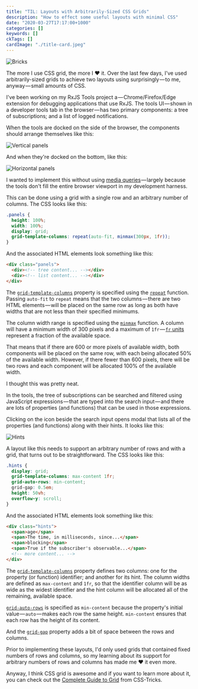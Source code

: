```yaml
---
title: "TIL: Layouts with Arbitrarily-Sized CSS Grids"
description: "How to effect some useful layouts with minimal CSS"
date: "2020-03-27T17:17:00+1000"
categories: []
keywords: []
ckTags: []
cardImage: "./title-card.jpeg"
---
```


![Bricks](title.jpeg "Photo by Jude Beck on Unsplash")

The more I use CSS grid, the more I ❤ it. Over the last few days, I've used arbitrarily-sized grids to achieve two layouts using surprisingly — to me, anyway — small amounts of CSS.

I've been working on my RxJS Tools project a — Chrome/Firefox/Edge extension for debugging applications that use RxJS. The tools UI — shown in a developer tools tab in the browser — has two primary components: a tree of subscriptions; and a list of logged notifications.

When the tools are docked on the side of the browser, the components should arrange themselves like this:

![Vertical panels](vertical-panels-widened.png)

And when they're docked on the bottom, like this:

![Horizontal panels](horizontal-panels-widened.png)

I wanted to implement this without using [media queries](https://developer.mozilla.org/en-US/docs/Web/CSS/Media_Queries/Using_media_queries) — largely because the tools don't fill the entire browser viewport in my development harness.

This can be done using a grid with a single row and an arbitrary number of columns. The CSS looks like this:

```css {4-5}
.panels {
  height: 100%;
  width: 100%;
  display: grid;
  grid-template-columns: repeat(auto-fit, minmax(300px, 1fr));
}
```

And the associated HTML elements look something like this:

```html
<div class="panels">
  <div><!-- tree content... --></div>
  <div><!-- list content... --></div>
</div>
```

The [`grid-template-columns`](https://developer.mozilla.org/en-US/docs/Web/CSS/grid-template-columns) property is specified using the [`repeat`](https://developer.mozilla.org/en-US/docs/Web/CSS/repeat) function. Passing `auto-fit` to `repeat` means that the two columns — there are two HTML elements — will be placed on the same row as long as both have widths that are not less than their specified minimums.

The column width range is specified using the [`minmax`](https://developer.mozilla.org/en-US/docs/Web/CSS/minmax) function. A column will have a minimum width of 300 pixels and a maximum of `1fr` — [`fr` units](https://developer.mozilla.org/en-US/docs/Web/CSS/CSS_Grid_Layout/Basic_Concepts_of_Grid_Layout#The_fr_Unit) represent a fraction of the available space.

That means that if there are 600 or more pixels of available width, both components will be placed on the same row, with each being allocated 50% of the available width. However, if there fewer than 600 pixels, there will be two rows and each component will be allocated 100% of the available width.

I thought this was pretty neat.

In the tools, the tree of subscriptions can be searched and filtered using JavaScript expressions — that are typed into the search input — and there are lots of properties (and functions) that can be used in those expressions.

Clicking on the icon beside the search input opens modal that lists all of the properties (and functions) along with their hints. It looks like this:

![Hints](hints.png)

A layout like this needs to support an arbitrary number of rows and with a grid, that turns out to be straightforward. The CSS looks like this:

```css {2-5}
.hints {
  display: grid;
  grid-template-columns: max-content 1fr;
  grid-auto-rows: min-content;
  grid-gap: 0.5em;
  height: 50vh;
  overflow-y: scroll;
}
```

And the associated HTML elements look something like this:

```html
<div class="hints">
  <span>age</span>
  <span>The time, in milliseconds, since...</span>
  <span>blocking</span>
  <span>True if the subscriber's observable...</span>
  <!-- more content... -->
</div>
```

The [`grid-template-columns`](https://developer.mozilla.org/en-US/docs/Web/CSS/grid-template-columns) property defines two columns: one for the property (or function) identifier; and another for its hint. The column widths are defined as `max-content` and `1fr`, so that the identifier column will be as wide as the widest identifier and the hint column will be allocated all of the remaining, available space.

[`grid-auto-rows`](https://developer.mozilla.org/en-US/docs/Web/CSS/grid-auto-rows) is specified as `min-content` because the property's initial value — `auto` — makes each row the same height. `min-content` ensures that each row has the height of its content.

And the [`grid-gap`](https://developer.mozilla.org/en-US/docs/Web/CSS/gap) property adds a bit of space between the rows and columns.

Prior to implementing these layouts, I'd only used grids that contained fixed numbers of rows and columns, so my learning about its support for arbitrary numbers of rows and columns has made me ❤ it even more.

Anyway, I think CSS grid is awesome and if you want to learn more about it, you can check out the [Complete Guide to Grid](https://css-tricks.com/snippets/css/complete-guide-grid/) from CSS-Tricks.
